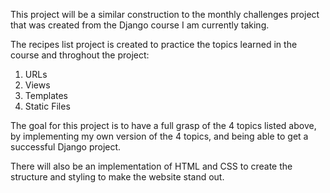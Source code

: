 This project will be a similar construction to the monthly challenges project that was created from the Django course I am currently taking.

The recipes list project is created to practice the topics learned in the course and throghout the project:
  1. URLs
  2. Views
  3. Templates
  4. Static Files

The goal for this project is to have a full grasp of the 4 topics listed above, by implementing my own version of the 4 topics, and being able to get a successful Django project.

There will also be an implementation of HTML and CSS to create the structure and styling to make the website stand out.
